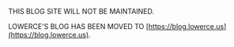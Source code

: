 THIS BLOG SITE WILL NOT BE MAINTAINED. 

LOWERCE'S BLOG HAS BEEN MOVED TO [https://blog.lowerce.us](https://blog.lowerce.us).
